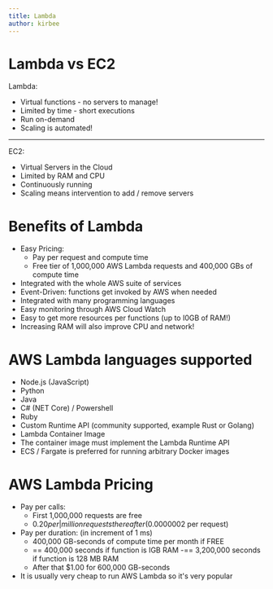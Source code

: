 ```yaml
---
title: Lambda
author: kirbee
---
```


# Lambda vs EC2
Lambda:
- Virtual functions - no servers to manage!
- Limited by time - short executions
- Run on-demand
- Scaling is automated!
---
EC2:
- Virtual Servers in the Cloud
- Limited by RAM and CPU
- Continuously running
- Scaling means intervention to add / remove servers

# Benefits of Lambda
- Easy Pricing:
    - Pay per request and compute time
    - Free tier of 1,000,000 AWS Lambda requests and 400,000 GBs of compute time
- Integrated with the whole AWS suite of services
- Event-Driven: functions get invoked by AWS when needed
- Integrated with many programming languages
- Easy monitoring through AWS Cloud Watch
- Easy to get more resources per functions (up to I0GB of RAM!)
- Increasing RAM will also improve CPU and network!

# AWS Lambda languages supported
- Node.js (JavaScript)
- Python
- Java
- C# (NET Core) / Powershell
- Ruby
- Custom Runtime API (community supported, example Rust or Golang)
- Lambda Container Image
- The container image must implement the Lambda Runtime API
- ECS / Fargate is preferred for running arbitrary Docker images

# AWS Lambda Pricing
- Pay per calls:
    - First 1,000,000 requests are free
    - $0.20 per | million requests thereafter ($0.0000002 per request)
- Pay per duration: (in increment of 1 ms)
    - 400,000 GB-seconds of compute time per month if FREE
    - == 400,000 seconds if function is IGB RAM
    -== 3,200,000 seconds if function is 128 MB RAM
    - After that $1.00 for 600,000 GB-seconds
- It is usually very cheap to run AWS Lambda so it's very popular
